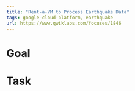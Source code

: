 ```yaml
---
title: "Rent-a-VM to Process Earthquake Data"
tags: google-cloud-platform, earthquake
url: https://www.qwiklabs.com/focuses/1846
---
```


# Goal


# Task

